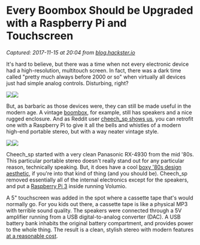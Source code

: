 # Every Boombox Should be Upgraded with a Raspberry Pi and Touchscreen

_Captured: 2017-11-15 at 20:04 from [blog.hackster.io](https://blog.hackster.io/every-boombox-should-be-upgraded-with-a-raspberry-pi-and-touchscreen-454b9ee37944)_

It's hard to believe, but there was a time when not every electronic device had a high-resolution, multitouch screen. In fact, there was a dark time called "pretty much always before 2000 or so" when virtually all devices just had simple analog controls. Disturbing, right?

![](https://cdn-images-1.medium.com/freeze/max/60/1*FuhfOjTdDg79-gggCekrsA.jpeg?q=20)![](https://cdn-images-1.medium.com/max/1600/1*FuhfOjTdDg79-gggCekrsA.jpeg)

But, as barbaric as those devices were, they can still be made useful in the modern age. A vintage [boombox](https://www.hackster.io/music), for example, still has speakers and a nice rugged enclosure. And as Reddit user [cheech_sp shows us](https://www.reddit.com/r/raspberry_pi/comments/7bn319/rpi_touchscreen_boombox/), you can retrofit one with a Raspberry Pi to give it all the bells and whistles of a modern high-end portable stereo, but with a way neater vintage style.

![](https://cdn-images-1.medium.com/freeze/max/60/1*d8GFUMsDdACcZIpBxt6y5w.jpeg?q=20)![](https://cdn-images-1.medium.com/max/1600/1*d8GFUMsDdACcZIpBxt6y5w.jpeg)

Cheech_sp started with a very clean Panasonic RX-4930 from the mid '80s. This particular portable stereo doesn't really stand out for any particular reason, technically speaking. But, it does have a cool [boxy '80s design aesthetic](https://www.hackster.io/retrotech), if you're into that kind of thing (and you should be). Cheech_sp removed essentially all of the internal electronics except for the speakers, and put a [Raspberry Pi 3](https://www.hackster.io/raspberry-pi) inside running Volumio.

A 5" touchscreen was added in the spot where a cassette tape that's would normally go. For you kids out there, a cassette tape is like a physical MP3 with terrible sound quality. The speakers were connected through a 5V amplifier running from a USB digital-to-analog converter (DAC). A USB battery bank inhabits the original battery compartment, and provides power to the whole thing. The result is a clean, stylish stereo with modern features [at a reasonable cost](https://www.hackster.io/upcycling).
